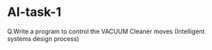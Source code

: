 # AI-task-1
 Q.Write a program to control the VACUUM Cleaner moves (Intelligent systems design process)
